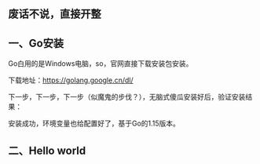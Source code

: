 ## 废话不说，直接开整
## 一、Go安装
Go白用的是Windows电脑，so，官网直接下载安装包安装。

下载地址：<https://golang.google.cn/dl/>

下一步，下一步，下一步（似魔鬼的步伐？），无脑式傻瓜安装好后，验证安装结果：

安装成功，环境变量也给配置好了，基于Go的1.15版本。
## 二、Hello world
